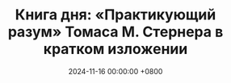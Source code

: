 ---
title: "Книга дня: «Практикующий разум» Томаса М. Стернера в кратком изложении"
description: >-
  🧠 «Практикующий разум» — книга Томаса М. Стернера о том, как развивать внимание, осознанность и навыки мышления для принятия лучших решений и улучшения качества жизни. Узнайте, как достичь осознанности с книгой "Практикующий разум" Томаса М. Стернера! Советы для фокуса и внутреннего роста.
date: 2024-11-16 00:00:00 +0800
categories: [Мышление, Конспекты-книг]
tags:
  [
    практикующий-разум,
    томас-м-стернер,
    осознанность,
    концентрация,
    саморазвитие,
    ментальная-дисциплина,
    мотивация,
    внутренний-рост,
    преодоление-препятствий,
    ментальная-сила,
    вдохновение,
    личностный-рост,
    управление-стрессом,
    обзор-книг,
    внутренняя-гармония
  ]
image: 
alt: Обложка книги Практикующий разум Томаса М. Стернера
fallback:
  - 
  - 
---
